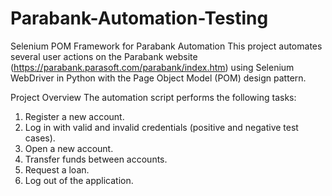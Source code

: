 # Parabank-Automation-Testing

Selenium POM Framework for Parabank Automation
This project automates several user actions on the Parabank website (https://parabank.parasoft.com/parabank/index.htm) using Selenium WebDriver in Python with the Page Object Model (POM) design pattern.

Project Overview
The automation script performs the following tasks:

1. Register a new account.
2. Log in with valid and invalid credentials (positive and negative test cases).
3. Open a new account.
4. Transfer funds between accounts.
5. Request a loan.
6. Log out of the application.
